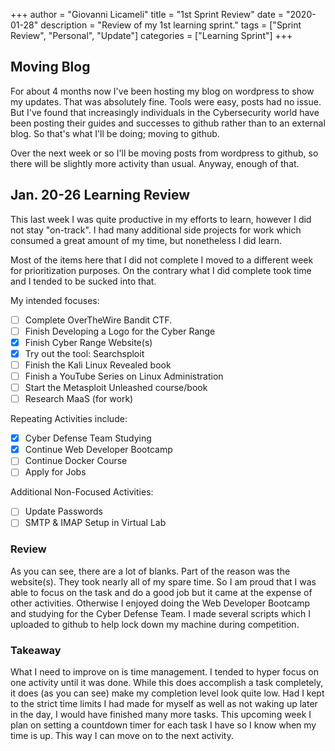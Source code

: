 +++
author = "Giovanni Licameli"
title = "1st Sprint Review"
date = "2020-01-28"
description = "Review of my 1st learning sprint."
tags = ["Sprint Review", "Personal", "Update"]
categories = ["Learning Sprint"]
+++

## Moving Blog

For about 4 months now I've been hosting my blog on wordpress to show my updates. That was absolutely fine. Tools were easy, posts had no issue. But I've found that increasingly individuals in the Cybersecurity world have been posting their guides and successes to github rather than to an external blog. So that's what I'll be doing; moving to github. 

Over the next week or so I'll be moving posts from wordpress to github, so there will be slightly more activity than usual. Anyway, enough of that.


## Jan. 20-26 Learning Review

This last week I was quite productive in my efforts to learn, however I did not stay "on-track". I had many additional side projects for work which consumed a great amount of my time, but nonetheless I did learn. 

Most of the items here that I did not complete I moved to a different week for prioritization purposes. On the contrary what I did complete took time and I tended to be sucked into that.

My intended focuses:

- [ ]  Complete OverTheWire Bandit CTF.
- [ ]  Finish Developing a Logo for the Cyber Range
- [X]  Finish Cyber Range Website(s)
- [X]  Try out the tool: Searchsploit
- [ ]  Finish the Kali Linux Revealed book
- [ ]  Finish a YouTube Series on Linux Administration
- [ ]  Start the Metasploit Unleashed course/book
- [ ]  Research MaaS (for work)

Repeating Activities include:

- [X]  Cyber Defense Team Studying
- [X]  Continue Web Developer Bootcamp
- [ ]  Continue Docker Course
- [ ]  Apply for Jobs

Additional Non-Focused Activities:

- [ ]  Update Passwords
- [ ]  SMTP & IMAP Setup in Virtual Lab

### Review

As you can see, there are a lot of blanks. Part of the reason was the website(s). They took nearly all of my spare time. So I am proud that I was able to focus on the task and do a good job but it came at the expense of other activities. Otherwise I enjoyed doing the Web Developer Bootcamp and studying for the Cyber Defense Team. I made several scripts which I uploaded to github to help lock down my machine during competition. 


### Takeaway
What I need to improve on is time management. I tended to hyper focus on one activity until it was done. While this does accomplish a task completely, it does (as you can see) make my completion level look quite low. Had I kept to the strict time limits I had made for myself as well as not waking up later in the day, I would have finished many more tasks. This upcoming week I plan on setting a countdown timer for each task I have so I know when my time is up. This way I can move on to the next activity. 